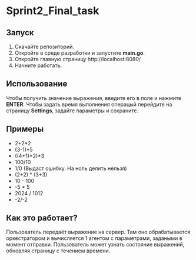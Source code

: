 # Sprint2_Final_task

## Запуск
1. Скачайте репозиторий.
2. Откройте в среде разработки и запустите __main.go__.
3. Откройте главную страницу http://localhost:8080/
4. Начните работать.

## Использование
Чтобы получить значение выражения, введите его в поле и нажмите __ENTER__.
Чтобы задать время выполнения операцый перейдите на страницу __Settings__, задайте параметры и сохраните.

## Примеры
- 2+2*2
- (3-1)*5
- ((4+1)*2)*3
- 100/10
- 1/0  (Выдаст ошибку. На ноль делить нельзя)
- (2+2) * (3+3)
- 10 - 100
- -5 * 5
- 2024 / 1012
- -2/-2

## Как это работает?
Пользователь передаёт выражение на сервер. Там оно обрабатывается оркестратором и вычисляется 1 агентом с параметрами, задаными в момент отправки.
Пользователь может узнать состояние выражений, обновляя страницу с течением времени.
